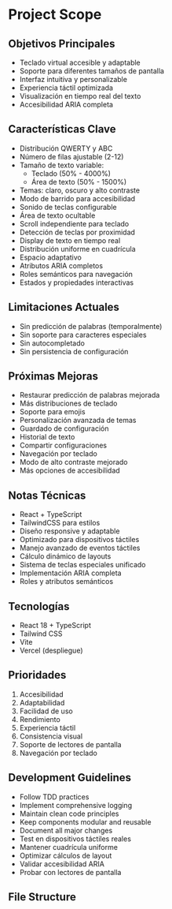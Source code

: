 # Project Scope

## Objetivos Principales

- Teclado virtual accesible y adaptable
- Soporte para diferentes tamaños de pantalla
- Interfaz intuitiva y personalizable
- Experiencia táctil optimizada
- Visualización en tiempo real del texto
- Accesibilidad ARIA completa

## Características Clave

- Distribución QWERTY y ABC
- Número de filas ajustable (2-12)
- Tamaño de texto variable:
  - Teclado (50% - 4000%)
  - Área de texto (50% - 1500%)
- Temas: claro, oscuro y alto contraste
- Modo de barrido para accesibilidad
- Sonido de teclas configurable
- Área de texto ocultable
- Scroll independiente para teclado
- Detección de teclas por proximidad
- Display de texto en tiempo real
- Distribución uniforme en cuadrícula
- Espacio adaptativo
- Atributos ARIA completos
- Roles semánticos para navegación
- Estados y propiedades interactivas

## Limitaciones Actuales

- Sin predicción de palabras (temporalmente)
- Sin soporte para caracteres especiales
- Sin autocompletado
- Sin persistencia de configuración

## Próximas Mejoras

- Restaurar predicción de palabras mejorada
- Más distribuciones de teclado
- Soporte para emojis
- Personalización avanzada de temas
- Guardado de configuración
- Historial de texto
- Compartir configuraciones
- Navegación por teclado
- Modo de alto contraste mejorado
- Más opciones de accesibilidad

## Notas Técnicas

- React + TypeScript
- TailwindCSS para estilos
- Diseño responsive y adaptable
- Optimizado para dispositivos táctiles
- Manejo avanzado de eventos táctiles
- Cálculo dinámico de layouts
- Sistema de teclas especiales unificado
- Implementación ARIA completa
- Roles y atributos semánticos

## Tecnologías

- React 18 + TypeScript
- Tailwind CSS
- Vite
- Vercel (despliegue)

## Prioridades

1. Accesibilidad
2. Adaptabilidad
3. Facilidad de uso
4. Rendimiento
5. Experiencia táctil
6. Consistencia visual
7. Soporte de lectores de pantalla
8. Navegación por teclado

## Development Guidelines

- Follow TDD practices
- Implement comprehensive logging
- Maintain clean code principles
- Keep components modular and reusable
- Document all major changes
- Test en dispositivos táctiles reales
- Mantener cuadrícula uniforme
- Optimizar cálculos de layout
- Validar accesibilidad ARIA
- Probar con lectores de pantalla

## File Structure
